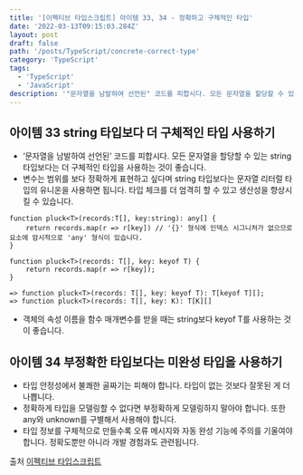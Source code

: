 ```yaml
---
title: '[이펙티브 타입스크립트] 아이템 33, 34 - 정확하고 구체적인 타입'
date: '2022-03-13T09:15:03.284Z'
layout: post
draft: false
path: '/posts/TypeScript/concrete-correct-type'
category: 'TypeScript'
tags:
  - 'TypeScript'
  - 'JavaScript'
description: '"문자열을 남발하여 선언된" 코드를 피합시다. 모든 문자열을 할당할 수 있는 string타입보다는 더 구체적인 타입을 사용하는 것이 좋습니다.'
---
```


## 아이템 33 string 타입보다 더 구체적인 타입 사용하기

- ‘문자열을 남발하여 선언된’ 코드를 피합시다. 모든 문자열을 할당할 수 있는 string타입보다는 더 구체적인 타입을 사용하는 것이 좋습니다.
- 변수는 범위를 보다 정확하게 표현하고 싶다며 string 타입보다는 문자열 리터럴 타입의 유니온을 사용하면 됩니다. 타입 체크를 더 엄격히 할 수 있고 생산성을 향상시킬 수 있습니다.

```tsx
function pluck<T>(records:T[], key:string): any[] {
	return records.map(r => r[key]) // '{}' 형식에 인덱스 시그니처가 없으므로 요소에 암시적으로 'any' 형식이 있습니다.
}

function pluck<T>(records: T[], key: keyof T) {
	return records.map(r => r[key]);
}

=> function pluck<T>(records: T[], key: keyof T): T[keyof T][];
=> function pluck<T>(records: T[], key: K): T[K][]
```

- 객체의 속성 이름을 함수 매개변수를 받을 때는 string보다 keyof T를 사용하는 것이 좋습니다.

## 아이템 34 부정확한 타입보다는 미완성 타입을 사용하기

- 타입 안정성에서 불쾌한 골짜기는 피해야 합니다. 타입이 없는 것보다 잘못된 게 더 나쁩니다.
- 정확하게 타입을 모델링할 수 없다면 부정확하게 모델링하지 말아야 합니다. 또한 any와 unknown를 구별해서 사용해야 합니다.
- 타입 정보를 구체적으로 만들수록 오류 메시지와 자동 완성 기능에 주의를 기울여야 합니다. 정확도뿐만 아니라 개발 경험과도 관련됩니다.

출처 [이펙티브 타입스크립트](https://www.yes24.com/Product/Goods/102124327)
